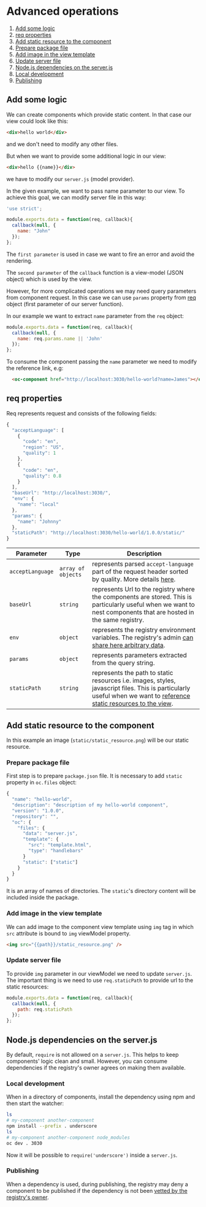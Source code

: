 # Advanced operations

1. [Add some logic](#add-some-logic)
1. [req properties](#req-properties)
1. [Add static resource to the component](#add-static-resource-to-the-component)
  1. [Prepare package file](#prepare-package-file)
  1. [Add image in the view template](#add-image-in-the-view-template)
  1. [Update server file](#update-server-file)
1. [Node.js dependencies on the server.js](#nodejs-dependencies-on-the-serverjs)
  1. [Local development](#local-development)
  1. [Publishing](#publishing)

## Add some logic

We can create components which provide static content. In that case our view could look like this:

```html
<div>hello world</div>
```
and we don't need to modify any other files.

But when we want to provide some additional logic in our view:

```html
<div>hello {{name}}</div>
```
we have to modify our `server.js` (model provider).

In the given example, we want to pass name parameter to our view. To achieve this goal, we can modify server file in this way:

```js
'use strict';

module.exports.data = function(req, callback){
  callback(null, {
    name: "John"
  });
};
```
The `first parameter` is used in case we want to fire an error and avoid the rendering.

The `second parameter` of the `callback` function is a view-model (JSON object) which is used by the view.

However, for more complicated operations we may need query parameters from component request. In this case we can use `params` property from [req](#req-properties) object (first parameter of our server function).

In our example we want to extract `name` parameter from the `req` object:
```js
module.exports.data = function(req, callback){
  callback(null, {
    name: req.params.name || 'John'
  });
};
```
To consume the component passing the `name` parameter we need to modify the reference link, e.g:

```html
  <oc-component href="http://localhost:3030/hello-world?name=James"></oc-component>
```

## req properties

Req represents request and consists of the following fields:

```js
{
  "acceptLanguage": [
    {
      "code": "en",
      "region": "US",
      "quality": 1
    },
    {
      "code": "en",
      "quality": 0.8
    }
  ],
  "baseUrl": "http://localhost:3030/",
  "env": {
    "name": "local"
  },
  "params": {
    "name": "Johnny"
  },
  "staticPath": "http://localhost:3030/hello-world/1.0.0/static/"
}
```

|Parameter|Type|Description|
|---------|----|-----------|
|`acceptLanguage`|`array of objects`|represents parsed `accept-language` part of the request header sorted by quality. More details [here](https://github.com/opentable/accept-language-parser).|
|`baseUrl`|`string`|represents Url to the registry where the components are stored. This is particularly useful when we want to nest components that are hosted in the same registry.|
|`env`|`object`|represents the registry environment variables. The registry's admin [can share here arbitrary data](registry.md#registry-configuration).|
|`params`|`object`|represents parameters extracted from the query string.|
|`staticPath`|`string`|represents the path to static resources i.e. images, styles, javascript files. This is particularly useful when we want to [reference static resources to the view](#add-static-resource-to-the-component).|

## Add static resource to the component

In this example an image (`static/static_resource.png`) will be our static resource.

### Prepare package file
First step is to prepare `package.json` file. It is necessary to add `static` property in `oc.files` object:
```js
{
  "name": "hello-world",
  "description": "description of my hello-world component",
  "version": "1.0.0",
  "repository": "",
  "oc": {
    "files": {
      "data": "server.js",
      "template": {
        "src": "template.html",
        "type": "handlebars"
      }
      "static": ["static"]
    }
  }
}
```
It is an array of names of directories. The `static`'s directory content will be included inside the package.

### Add image in the view template

We can add image to the component view template using `img` tag in which `src` attribute is bound to `img` viewModel property.
```html
<img src="{{path}}/static_resource.png" />
```

### Update server file
To provide `img` parameter in our viewModel we need to update `server.js`. The important thing is we need to use `req.staticPath` to provide url to the static resources:
```js
module.exports.data = function(req, callback){
  callback(null, {
    path: req.staticPath
  });
};
```

## Node.js dependencies on the server.js

By default, `require` is not allowed on a `server.js`. This helps to keep components' logic clean and small. However, you can consume dependencies if the registry's owner agrees on making them available.

### Local development

When in a directory of components, install the dependency using npm and then start the watcher:
```sh
ls
# my-component another-component
npm install --prefix . underscore
ls
# my-component another-component node_modules
oc dev . 3030
```
Now it will be possible to `require('underscore')` inside a `server.js`.

### Publishing

When a dependency is used, during publishing, the registry may deny a component to be published if the dependency is not been [vetted by the registry's owner](registry.md#registry-configuration).
